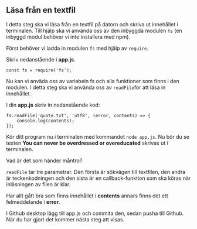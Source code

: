 ## Läsa från en textfil

I detta steg ska vi läsa från en textfil på datorn och skriva ut innehållet i terminalen. Till hjälp ska vi använda oss av den inbyggda modulen ```fs``` (en inbyggd modul behöver vi inte installera med npm).

Först behöver vi ladda in modulen ```fs``` med hjälp av ```require```.

Skriv nedanstående i **app.js**.

```
const fs = require('fs');
```

Nu kan vi anväda oss av variabeln fs och alla funktioner som finns i den modulen. I detta steg ska vi använda oss av ```readFile```för att läsa in innehållet.

I din **app.js** skriv in nedanstående kod:

```
fs.readFile('quote.txt', 'utf8', (error, contents) => {
    console.log(contents);
});
```

Kör ditt program nu i terminalen med kommandot ```node app.js```.
Nu bör du se texten **You can never be overdressed or overeducated** skrivas ut i terminalen.

Vad är det som händer måntro?

```readFile``` tar tre parametrar. Den första är sökvägen till textfilen, den andra är teckenkodningen och den sista är en callback-funktion som ska köras när inläsningen av filen är klar.

Har allt gått bra som finns innehållet i **contents** annars finns det ett felmeddelande i **error**.

I Github desktop lägg till app.js och commita den, sedan pusha till Github. När du har gjort det kommer nästa steg att visas.